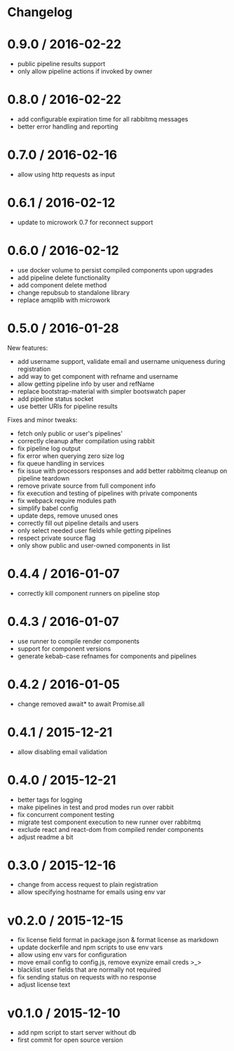 # Changelog

0.9.0 / 2016-02-22
==================

  * public pipeline results support
  * only allow pipeline actions if invoked by owner

0.8.0 / 2016-02-22
==================

  * add configurable expiration time for all rabbitmq messages
  * better error handling and reporting

0.7.0 / 2016-02-16
==================

  * allow using http requests as input

0.6.1 / 2016-02-12
==================

  * update to microwork 0.7 for reconnect support

0.6.0 / 2016-02-12
==================

  * use docker volume to persist compiled components upon upgrades
  * add pipeline delete functionality
  * add component delete method
  * change repubsub to standalone library
  * replace amqplib with microwork

0.5.0 / 2016-01-28
==================

New features:
  * add username support, validate email and username uniqueness during registration
  * add way to get component with refname and username
  * allow getting pipeline info by user and refName
  * replace bootstrap-material with simpler bootswatch paper
  * add pipeline status socket
  * use better URIs for pipeline results

Fixes and minor tweaks:
  * fetch only public or user's pipelines'
  * correctly cleanup after compilation using rabbit
  * fix pipeline log output
  * fix error when querying zero size log
  * fix queue handling in services
  * fix issue with processors responses and add better rabbitmq cleanup on pipeline teardown
  * remove private source from full component info
  * fix execution and testing of pipelines with private components
  * fix webpack require modules path
  * simplify babel config
  * update deps, remove unused ones
  * correctly fill out pipeline details and users
  * only select needed user fields while getting pipelines
  * respect private source flag
  * only show public and user-owned components in list

0.4.4 / 2016-01-07
==================

  * correctly kill component runners on pipeline stop

0.4.3 / 2016-01-07
==================

  * use runner to compile render components
  * support for component versions
  * generate kebab-case refnames for components and pipelines

0.4.2 / 2016-01-05
==================

  * change removed await* to await Promise.all

0.4.1 / 2015-12-21
==================

  * allow disabling email validation

0.4.0 / 2015-12-21
==================

  * better tags for logging
  * make pipelines in test and prod modes run over rabbit
  * fix concurrent component testing
  * migrate test component execution to new runner over rabbitmq
  * exclude react and react-dom from compiled render components
  * adjust readme a bit

0.3.0 / 2015-12-16
==================

  * change from access request to plain registration
  * allow specifying hostname for emails using env var

v0.2.0 / 2015-12-15
===================

  * fix license field format in package.json & format license as markdown
  * update dockerfile and npm scripts to use env vars
  * allow using env vars for configuration
  * move email config to config.js, remove exynize email creds >_>
  * blacklist user fields that are normally not required
  * fix sending status on requests with no response
  * adjust license text

v0.1.0 / 2015-12-10
===================

  * add npm script to start server without db
  * first commit for open source version
